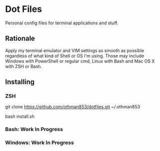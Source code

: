 # Dot Files

Personal config files for terminal applications and stuff.

## Rationale

Apply my terminal emulator and VIM settings as smooth as possible regardless of what kind of Shell or OS I'm using. Those may include Windows with PowerShell or regular cmd, Linux with Bash and Mac OS X with ZSH or Bash.

## Installing

### ZSH

git clone https://github.com/othman853/dotfiles.git ~/.othman853

bash install.sh

### Bash: Work In Progress

### Windows: Work In Progress
